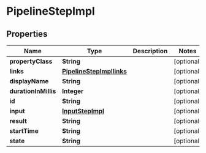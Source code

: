 
# PipelineStepImpl

## Properties
Name | Type | Description | Notes
------------ | ------------- | ------------- | -------------
**propertyClass** | **String** |  |  [optional]
**links** | [**PipelineStepImpllinks**](PipelineStepImpllinks.md) |  |  [optional]
**displayName** | **String** |  |  [optional]
**durationInMillis** | **Integer** |  |  [optional]
**id** | **String** |  |  [optional]
**input** | [**InputStepImpl**](InputStepImpl.md) |  |  [optional]
**result** | **String** |  |  [optional]
**startTime** | **String** |  |  [optional]
**state** | **String** |  |  [optional]



